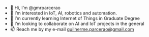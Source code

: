 - 👋 Hi, I’m @gmrparcerao
- 👀 I’m interested in IoT, AI, robotics and automation.
- 🌱 I’m currently learning Internet of Things in Graduate Degree
- 💞️ I’m looking to collaborate on AI and IoT projects in the general
- 📫 Reach me by my e-mail guilherme.parcerao@gmail.com

<!---
prisionerlickizard/prisionerlickizard is a ✨ special ✨ repository because its `README.md` (this file) appears on your GitHub profile.
You can click the Preview link to take a look at your changes.
--->
